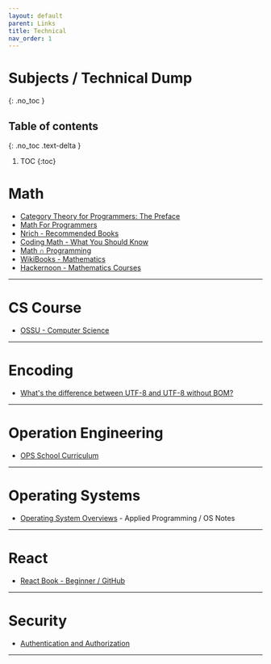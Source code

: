 ```yaml
---
layout: default
parent: Links
title: Technical
nav_order: 1
---
```


# Subjects / Technical Dump
{: .no_toc }

## Table of contents
{: .no_toc .text-delta }

1. TOC
{:toc}

# Math

- [Category Theory for Programmers: The Preface](https://bartoszmilewski.com/2014/10/28/category-theory-for-programmers-the-preface/)
- [Math For Programmers](http://wiki.c2.com/?MathForProgrammers..here)
- [Nrich - Recommended Books](https://nrich.maths.org/books)
- [Coding Math - What You Should Know](https://magoosh.com/data-science/coding-math-what-you-should-know/)
- [Math ∩ Programming](https://jeremykun.com/main-content/)
- [WikiBooks - Mathematics](https://en.wikibooks.org/wiki/Subject:Mathematics)
- [Hackernoon - Mathematics Courses](https://hackernoon.com/be-a-better-programmer-with-these-40-mathematics-courses-d8ca48a2f8a2)

---

# CS Course

- [OSSU - Computer Science](https://github.com/ossu/computer-science)

---

# Encoding

- [What's the difference between UTF-8 and UTF-8 without BOM?](https://stackoverflow.com/questions/2223882/whats-the-difference-between-utf-8-and-utf-8-without-bom)

---

# Operation Engineering

- [OPS School Curriculum](https://www.opsschool.org/index.html)

---

# Operating Systems

- [Operating System Overviews](https://applied-programming.github.io/Operating-Systems-Notes/) - Applied Programming / OS Notes

---

# React

- [React Book - Beginner / GitHub](https://softchris.github.io/books/react/)

---

# Security

- [Authentication and Authorization](https://dev.to/charlottebrf_99/authentication-and-authorisation-101-143e)

---
